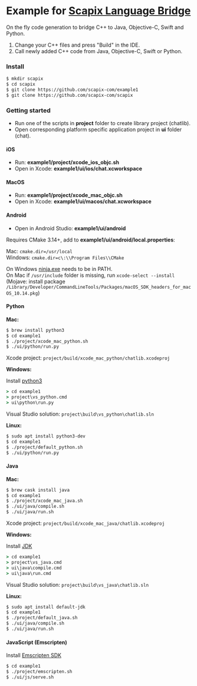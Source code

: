 # Example for [Scapix Language Bridge](https://www.scapix.com/)

On the fly code generation to bridge C++ to Java, Objective-C, Swift and Python.

1. Change your C++ files and press "Build" in the IDE.
2. Call newly added C++ code from Java, Objective-C, Swift or Python.

### Install

```bash
$ mkdir scapix
$ cd scapix
$ git clone https://github.com/scapix-com/example1
$ git clone https://github.com/scapix-com/scapix
```

### Getting started

- Run one of the scripts in **project** folder to create library project (chatlib).
- Open corresponding platform specific application project in **ui** folder (chat).

#### iOS

- Run: **example1/project/xcode_ios_objc.sh**
- Open in Xcode: **example1/ui/ios/chat.xcworkspace**

#### MacOS

- Run: **example1/project/xcode_mac_objc.sh**
- Open in Xcode: **example1/ui/macos/chat.xcworkspace**

#### Android

- Open in Android Studio: **example1/ui/android**

Requires CMake 3.14+, add to **example1/ui/android/local.properties**:

Mac: `cmake.dir=/usr/local`\
Windows: `cmake.dir=c\:\\Program Files\\CMake`

On Windows [ninja.exe](https://github.com/ninja-build/ninja/releases) needs to be in PATH.\
On Mac if `/usr/include` folder is missing, run `xcode-select --install` (Mojave: install package `/Library/Developer/CommandLineTools/Packages/macOS_SDK_headers_for_macOS_10.14.pkg`)

#### Python

**Mac:**

```bash
$ brew install python3
$ cd example1
$ ./project/xcode_mac_python.sh
$ ./ui/python/run.py
```

Xcode project: `project/build/xcode_mac_python/chatlib.xcodeproj`

**Windows:**

Install [python3](https://www.python.org/downloads/windows/)

```cmd
> cd example1
> project\vs_python.cmd
> ui\python\run.py
```

Visual Studio solution: `project\build\vs_python\chatlib.sln`

**Linux:**

```bash
$ sudo apt install python3-dev
$ cd example1
$ ./project/default_python.sh
$ ./ui/python/run.py
```

#### Java

**Mac:**

```bash
$ brew cask install java
$ cd example1
$ ./project/xcode_mac_java.sh
$ ./ui/java/compile.sh
$ ./ui/java/run.sh
```

Xcode project: `project/build/xcode_mac_java/chatlib.xcodeproj`

**Windows:**

Install [JDK](https://www.oracle.com/technetwork/java/javase/downloads/index.html)

```cmd
> cd example1
> project\vs_java.cmd
> ui\java\compile.cmd
> ui\java\run.cmd
```

Visual Studio solution: `project\build\vs_java\chatlib.sln`

**Linux:**

```bash
$ sudo apt install default-jdk
$ cd example1
$ ./project/default_java.sh
$ ./ui/java/compile.sh
$ ./ui/java/run.sh
```

#### JavaScript (Emscripten)

Install [Emscripten SDK](https://emscripten.org/docs/getting_started/downloads.html)

```bash
$ cd example1
$ ./project/emscripten.sh
$ ./ui/js/serve.sh
```
